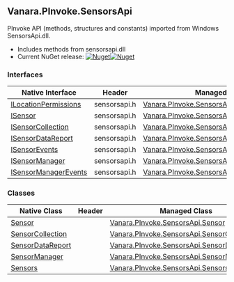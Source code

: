 ## Vanara.PInvoke.SensorsApi  
PInvoke API (methods, structures and constants) imported from Windows SensorsApi.dll.

- Includes methods from sensorsapi.dll  
- Current NuGet release: [![Nuget](https://img.shields.io/nuget/v/Vanara.PInvoke.SensorsApi?logo=nuget&style=flat-square)![Nuget](https://img.shields.io/nuget/dt/Vanara.PInvoke.SensorsApi?label=%20&style=flat-square)](https://www.nuget.org/packages/Vanara.PInvoke.SensorsApi)  
### Interfaces  
Native Interface | Header | Managed Interface  
--- | --- | ---  
[ILocationPermissions](https://www.google.com/search?num=5&q=ILocationPermissions+site%3Adocs.microsoft.com) | sensorsapi.h | [Vanara.PInvoke.SensorsApi.ILocationPermissions](https://github.com/dahall/Vanara/search?l=C%23&q=ILocationPermissions)  
[ISensor](https://www.google.com/search?num=5&q=ISensor+site%3Adocs.microsoft.com) | sensorsapi.h | [Vanara.PInvoke.SensorsApi.ISensor](https://github.com/dahall/Vanara/search?l=C%23&q=ISensor)  
[ISensorCollection](https://www.google.com/search?num=5&q=ISensorCollection+site%3Adocs.microsoft.com) | sensorsapi.h | [Vanara.PInvoke.SensorsApi.ISensorCollection](https://github.com/dahall/Vanara/search?l=C%23&q=ISensorCollection)  
[ISensorDataReport](https://www.google.com/search?num=5&q=ISensorDataReport+site%3Adocs.microsoft.com) | sensorsapi.h | [Vanara.PInvoke.SensorsApi.ISensorDataReport](https://github.com/dahall/Vanara/search?l=C%23&q=ISensorDataReport)  
[ISensorEvents](https://www.google.com/search?num=5&q=ISensorEvents+site%3Adocs.microsoft.com) | sensorsapi.h | [Vanara.PInvoke.SensorsApi.ISensorEvents](https://github.com/dahall/Vanara/search?l=C%23&q=ISensorEvents)  
[ISensorManager](https://www.google.com/search?num=5&q=ISensorManager+site%3Adocs.microsoft.com) | sensorsapi.h | [Vanara.PInvoke.SensorsApi.ISensorManager](https://github.com/dahall/Vanara/search?l=C%23&q=ISensorManager)  
[ISensorManagerEvents](https://www.google.com/search?num=5&q=ISensorManagerEvents+site%3Adocs.microsoft.com) | sensorsapi.h | [Vanara.PInvoke.SensorsApi.ISensorManagerEvents](https://github.com/dahall/Vanara/search?l=C%23&q=ISensorManagerEvents)  
### Classes  
Native Class | Header | Managed Class  
--- | --- | ---  
[Sensor](https://www.google.com/search?num=5&q=Sensor+site%3Adocs.microsoft.com) |  | [Vanara.PInvoke.SensorsApi.Sensor](https://github.com/dahall/Vanara/search?l=C%23&q=Sensor)  
[SensorCollection](https://www.google.com/search?num=5&q=SensorCollection+site%3Adocs.microsoft.com) |  | [Vanara.PInvoke.SensorsApi.SensorCollection](https://github.com/dahall/Vanara/search?l=C%23&q=SensorCollection)  
[SensorDataReport](https://www.google.com/search?num=5&q=SensorDataReport+site%3Adocs.microsoft.com) |  | [Vanara.PInvoke.SensorsApi.SensorDataReport](https://github.com/dahall/Vanara/search?l=C%23&q=SensorDataReport)  
[SensorManager](https://www.google.com/search?num=5&q=SensorManager+site%3Adocs.microsoft.com) |  | [Vanara.PInvoke.SensorsApi.SensorManager](https://github.com/dahall/Vanara/search?l=C%23&q=SensorManager)  
[Sensors](https://www.google.com/search?num=5&q=Sensors+site%3Adocs.microsoft.com) |  | [Vanara.PInvoke.SensorsApi.Sensors](https://github.com/dahall/Vanara/search?l=C%23&q=Sensors)  
